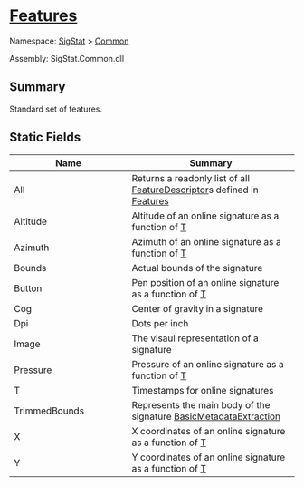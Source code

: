 # [Features](./Features.md)

Namespace: [SigStat]() > [Common](./README.md)

Assembly: SigStat.Common.dll

## Summary
Standard set of features.

## Static Fields

| Name<div><a href="#"><img width=375></a></div> | Summary<div><a href="#"><img width=525></a></div> | 
| --- | --- | 
| All | Returns a readonly list of all [FeatureDescriptor](https://github.com/hargitomi97/sigstat/blob/master/docs/md/SigStat/Common/FeatureDescriptor.md)s defined in [Features](https://github.com/hargitomi97/sigstat/blob/master/docs/md/SigStat/Common/Features.md) | 
| Altitude | Altitude of an online signature as a function of [T](https://github.com/hargitomi97/sigstat/blob/master/docs/md/SigStat/Common/Features.md) | 
| Azimuth | Azimuth of an online signature as a function of [T](https://github.com/hargitomi97/sigstat/blob/master/docs/md/SigStat/Common/Features.md) | 
| Bounds | Actual bounds of the signature | 
| Button | Pen position of an online signature as a function of [T](https://github.com/hargitomi97/sigstat/blob/master/docs/md/SigStat/Common/Features.md) | 
| Cog | Center of gravity in a signature | 
| Dpi | Dots per inch | 
| Image | The visaul representation of a signature | 
| Pressure | Pressure of an online signature as a function of [T](https://github.com/hargitomi97/sigstat/blob/master/docs/md/SigStat/Common/Features.md) | 
| T | Timestamps for online signatures | 
| TrimmedBounds | Represents the main body of the signature [BasicMetadataExtraction](https://github.com/hargitomi97/sigstat/blob/master/docs/md/SigStat/Common/BasicMetadataExtraction.md) | 
| X | X coordinates of an online signature as a function of [T](https://github.com/hargitomi97/sigstat/blob/master/docs/md/SigStat/Common/Features.md) | 
| Y | Y coordinates of an online signature as a function of [T](https://github.com/hargitomi97/sigstat/blob/master/docs/md/SigStat/Common/Features.md) | 


